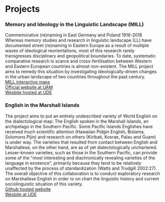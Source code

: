 # Projects

<h3>Memory and Ideology in the Linguistic Landscape (MILL)</h3>
Commemorative (re)naming in East Germany and Poland 1916-2018
Whereas memory studies and research in linguistic landscape (LL) have documented street (re)naming in Eastern Europe as a result of multiple waves of ideological reorientations, most of this research rarely transgresses disciplinary and geopolitical boundaries. To date, systematic comparative research is scarce and cross-fertilisation between Western and Eastern European countries is almost non-existent. 
The MILL project aims to remedy this situation by investigating ideologically-driven changes in the urban landscape of two countries throughout the past century. 
<br><a href="https://mill-maps.github.io" target="_blank">MILL interactive maps</a>
<br><a href="http://mill.wa.amu.edu.pl" target="_blank">Official website at UAM</a>
<br><a href="https://www.uni-due.de/anglistik/sociolinguistics_lab/mill_project.php" target="_blank">Wesbite hosted at UDE</a>

<h3>English in the Marshall Islands </h3>
The project aims to put an entirely undescribed variety of World English on the dialectological map: The English spoken in the Marshall Islands, an archipelago in the Southern Pacific. Some Pacific Islands Englishes have received much scientific attention (Hawaiian Pidgin English, Bislama, Solomons Pijin) and research on others (Kiribati, Kosrae, Palau and Guam) is under way. The varieties that resulted from contact between English and Marshallese, on the other hand, are as of yet dialectologically unchartered. Lesser-known varieties, such as those in the Southern Pacific, can provide some of the "most interesting and diachronically revealing varieties of the language in existence", primarily because they tend to be relatively unaffected by the process of standardization (Watts and Trudgill 2002:27). The overall objective of this collaboration is to conduct exploratory research on Marshallese English in order to on chart the linguistic history and current sociolinguistic situation of this variety.
<br><a href="https://geolinx.github.io/RMI_project" target="_blank">Github hosted website</a>
<br><a href="https://www.uni-due.de/anglistik/sociolinguistics_lab/rmi_project" target="_blank">Wesbite at UDE</a>
